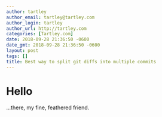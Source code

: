 ```yaml
---
author: tartley
author_email: tartley@tartley.com
author_login: tartley
author_url: http://tartley.com
categories: [Tartley.com]
date: 2018-09-28 21:36:50 -0600
date_gmt: 2018-09-28 21:36:50 -0600
layout: post
tags: []
title: Best way to split git diffs into multiple commits
---
```

# Hello

...there, my fine, feathered friend.


